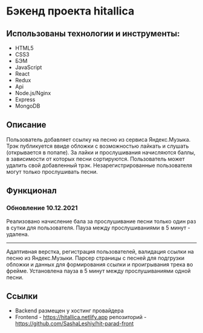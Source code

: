 # Бэкенд проекта hitallica

## Использованы технологии и инструменты:
* HTML5
* CSS3
* БЭМ
* JavaScript
* React
* Redux
* Api
* Node.js/Nginx
* Express
* MongoDB

## Описание
Пользователь добавляет ссылку на песню из сервиса Яндекс.Музыка. Трэк публикуется ввиде обложки с возможностью лайкать и слушать (открывается в попапе). За лайки и прослушивания начисляются баллы, в зависимости от которых песни сортируются. Пользователь может удалить свой добавленный трэк. Незарегистрированные пользователя могут только прослушивать песни.

## Функционал
### Обновление 10.12.2021
Реализовано начисление бала за прослушивание песни только один раз в сутки для пользователя. Пауза между прослушиваниями в 5 минут - удалена.
___

Адаптивная верстка, регистрация пользователей, валидация ссылки на песню из Яндекс.Музыки. Парсер страницы с песней для подгрузки обложки и данных для формирования ссылки и проигрывания трека во фрейме. Установлена пауза в 5 минут между прослушиваниями одной песни.

## Ссылки
- Backend размещен у хостинг провайдера
- Frontend - https://hitallica.netlify.app репозиторий - https://github.com/SashaLeshiy/hit-parad-front
